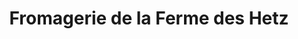 ---
title: "Fromagerie de la Ferme des Hetz"
url: /moyemont/fromagerie-de-la-ferme-des-hetz/
shop: ferme
---